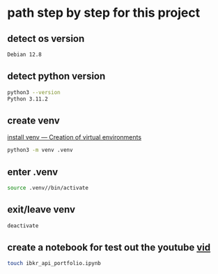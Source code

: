 # path step by step for this project

## detect os version

```bash
Debian 12.8 
```

## detect python version


```bash
python3 --version 
Python 3.11.2
```


## create venv

[install venv — Creation of virtual environments](https://docs.python.org/3/library/venv.html)

```bash
python3 -m venv .venv
```

## enter .venv

```bash
source .venv//bin/activate
```

## exit/leave venv

```bash
deactivate
```

## create a notebook for test out the youtube [vid](https://www.youtube.com/watch?v=gyy_BFNui40&list=PLCZZtBmmgxn8CFKysCkcl-B1tqRgCCNIX&index=2)

```bash
touch ibkr_api_portfolio.ipynb

```